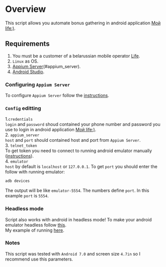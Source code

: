 # Overview

This script allows you automate bonus gathering in android application [Мой life:)](https://play.google.com/store/apps/details?id=by.com.life.lifego&hl=en_US&gl=US).

## Requirements
1. You must be a customer of a belarussian mobile operator [Life](https://life.com.by/).
2. `Linux` as OS.
3. [Appium Server](https://github.com/appium/appium-desktop/releases/tag/v1.22.3-4)(#appium_server).
4. [Android Studio](https://developer.android.com/studio).

### Configuring `Appium Server`
To configure `Appium Server` follow the [instructions](https://medium.com/@iqra.bibi/appium-installation-on-linux-ccb102ebdc1).

### `Config` editting
1.`credentials`\
`login` and `password` shoud contained your phone number and password you use to login in android application [Мой life:)](https://play.google.com/store/apps/details?id=by.com.life.lifego&hl=en_US&gl=US). \
2. `appium_server`\
`host` and `port` should contained host and port from `Appium Server`.\
3. `telnet_token` \
To get token you need to connect to running android emulator manually ([instructions](https://developer.android.com/studio/run/emulator-console)).\
4. `emulator` \
`host` by default is `localhost` or `127.0.0.1`. To get `port` you should enter the follow with running emulator:
``` bash
adb devices
```
The output will be like `emulator-5554`. The numbers define `port`. In this example `port` is `5554`.

### Headless mode
Script also works with android in headless mode! To make your android emulator headless follow [this](https://gist.github.com/nhtua/2d294f276dc1e110a7ac14d69c37904f). \
My example of running [here](https://github.com/antiss11/linux-scripts/blob/master/life_take_bonus.sh).

### Notes
This script was tested with `Android 7.0` and screen size `4.7in` so I recommend use this parameters.
